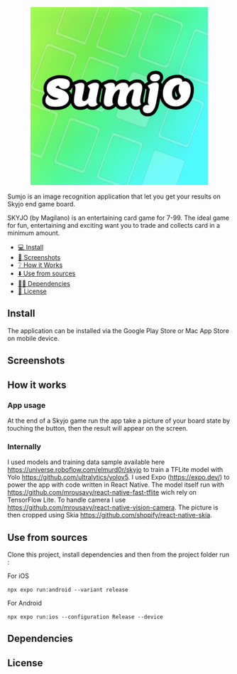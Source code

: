 <p align="center">
  <img src="assets/images/icon.png" style="max-width: 400px" />
</p>
Sumjo is an image recognition application that let you get your results on Skyjo end game board.

SKYJO (by Magilano) is an entertaining card game for 7-99. The ideal game for fun, entertaining and exciting want you to trade and collects card in a minimum amount.

- [💻 Install](#install)
- [📸 Screenshots](#screenshots)
- [❔️ How it Works](#how-it-works)
- [⬇️ Use from sources](#use-from-sources)
- [👨‍💼 Dependencies](#dependencies)
- [📜 License](#license)

## Install

The application can be installed via the Google Play Store or Mac App Store on mobile device.

## Screenshots

## How it works

### App usage

At the end of a Skyjo game run the app take a picture of your board state by touching the button, then the result will appear on the screen.

### Internally

I used models and training data sample available here https://universe.roboflow.com/elmurd0r/skyjo to train a TFLite model with Yolo https://github.com/ultralytics/yolov5. I used Expo (https://expo.dev/) to power the app with code written in React Native. The model itself run with https://github.com/mrousavy/react-native-fast-tflite wich rely on TensorFlow Lite. To handle camera I use https://github.com/mrousavy/react-native-vision-camera. The picture is then cropped using Skia https://github.com/shopify/react-native-skia.

## Use from sources

Clone this project, install dependencies and then from the project folder run :

For iOS

```
npx expo run:android --variant release
```

For Android

```
npx expo run:ios --configuration Release --device
```

## Dependencies

## License
